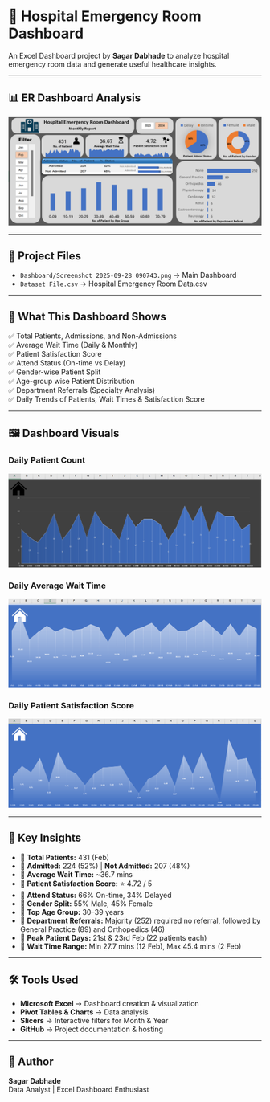 # 🏥 Hospital Emergency Room Dashboard  

An Excel Dashboard project by **Sagar Dabhade** to analyze hospital emergency room data and generate useful healthcare insights.  

---

## 📊 ER Dashboard Analysis  

![](Dashboard/Screenshot%202025-09-28%20090743.png)  

---

## 📂 Project Files  
- `Dashboard/Screenshot 2025-09-28 090743.png` → Main Dashboard  
- `Dataset File.csv` → Hospital Emergency Room Data.csv

---

## 🚀 What This Dashboard Shows  
✅ Total Patients, Admissions, and Non-Admissions  
✅ Average Wait Time (Daily & Monthly)  
✅ Patient Satisfaction Score  
✅ Attend Status (On-time vs Delay)  
✅ Gender-wise Patient Split  
✅ Age-group wise Patient Distribution  
✅ Department Referrals (Specialty Analysis)  
✅ Daily Trends of Patients, Wait Times & Satisfaction Score  

---

## 🖼️ Dashboard Visuals  

### Daily Patient Count  
![](Dashboard/Daily%20Patient%20Of%20ER.png)  

### Daily Average Wait Time  
![](Dashboard/Average%20Wait%20Time%20Daily%20Trend.png)  

### Daily Patient Satisfaction Score  
![](Dashboard/Satisfaction%20Score%20Daily%20Trend.png)  

---

## 📌 Key Insights  
- 🔹 **Total Patients:** 431 (Feb)  
- 🔹 **Admitted:** 224 (52%) | **Not Admitted:** 207 (48%)  
- 🔹 **Average Wait Time:** ~36.7 mins  
- 🔹 **Patient Satisfaction Score:** ⭐ 4.72 / 5  
- 🔹 **Attend Status:** 66% On-time, 34% Delayed  
- 🔹 **Gender Split:** 55% Male, 45% Female  
- 🔹 **Top Age Group:** 30–39 years  
- 🔹 **Department Referrals:** Majority (252) required no referral, followed by General Practice (89) and Orthopedics (46)  
- 🔹 **Peak Patient Days:** 21st & 23rd Feb (22 patients each)  
- 🔹 **Wait Time Range:** Min 27.7 mins (12 Feb), Max 45.4 mins (2 Feb)  

---

## 🛠️ Tools Used  
- **Microsoft Excel** → Dashboard creation & visualization  
- **Pivot Tables & Charts** → Data analysis  
- **Slicers** → Interactive filters for Month & Year  
- **GitHub** → Project documentation & hosting  

---

## 👤 Author  
**Sagar Dabhade**  
Data Analyst | Excel Dashboard Enthusiast  
